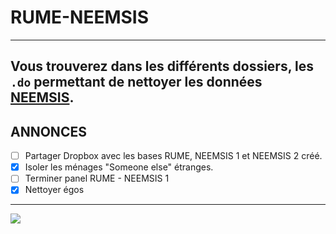 # RUME-NEEMSIS

---
Vous trouverez dans les différents dossiers, les `.do` permettant de nettoyer les données [NEEMSIS](https://neemsis.hypotheses.org/).
---
## ANNONCES
  - [ ] Partager Dropbox avec les bases RUME, NEEMSIS 1 et NEEMSIS 2 créé.
  - [x] Isoler les ménages "Someone else" étranges.
  - [ ] Terminer panel RUME - NEEMSIS 1
  - [x] Nettoyer égos
---

![](https://f-origin.hypotheses.org/wp-content/blogs.dir/3627/files/2017/02/cropped-Bandeau-site_final_thin.png)
